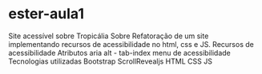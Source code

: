 # ester-aula1
Site acessível sobre Tropicália
Sobre
Refatoração de um site implementando recursos de acessibilidade no html, css e JS.
Recursos de acessibilidade
Atributos aria
alt - tab-index
menu de acessibilidade
Tecnologias utilizadas
Bootstrap
ScrollRevealjs
HTML
CSS
JS
